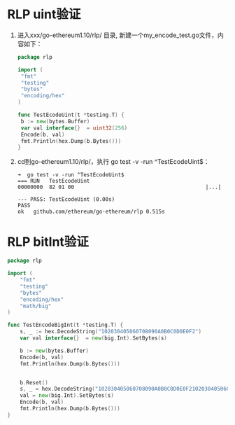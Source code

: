 # RLP uint验证

1. 进入xxx/go-ethereum1.10/rlp/ 目录, 新建一个my_encode_test.go文件，内容如下：

   ```go
   package rlp
   
   import (
   	"fmt"
   	"testing"
   	"bytes"
   	"encoding/hex"
   )
   
   func TestEcodeUint(t *testing.T) {
   	b := new(bytes.Buffer)
   	var val interface{}  = uint32(256)
   	Encode(b, val)
   	fmt.Println(hex.Dump(b.Bytes()))
   }
   ```

2. cd到go-ethereum1.10/rlp/，执行 go test -v -run ^TestEcodeUint$：

   ```shell
   ➜  go test -v -run ^TestEcodeUint$
   === RUN   TestEcodeUint
   00000000  82 01 00                                          |...|
   
   --- PASS: TestEcodeUint (0.00s)
   PASS
   ok  	github.com/ethereum/go-ethereum/rlp	0.515s
   ```





# RLP bitInt验证

```go
package rlp

import (
	"fmt"
	"testing"
	"bytes"
	"encoding/hex"
	"math/big"
)

func TestEncodeBigInt(t *testing.T) {
	s, _ := hex.DecodeString("102030405060708090A0B0C0D0E0F2")
	var val interface{}  = new(big.Int).SetBytes(s)

	b := new(bytes.Buffer)
	Encode(b, val)
	fmt.Println(hex.Dump(b.Bytes()))


	b.Reset()
	s, _ = hex.DecodeString("102030405060708090A0B0C0D0E0F2102030405060708090A0B0C0D0E0F2102030405060708090A0B0C0D0E0F2102030405060708090A0B0C0D0E0F2")
	val = new(big.Int).SetBytes(s)
	Encode(b, val)
	fmt.Println(hex.Dump(b.Bytes()))
}
```

